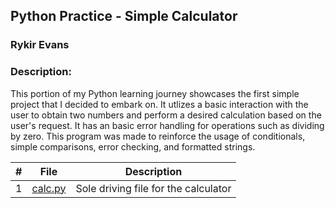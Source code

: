 ## Python Practice - Simple Calculator
### Rykir Evans
### Description:

This portion of my Python learning journey showcases the first simple project that I decided to embark on. It utlizes a basic interaction with the user to obtain two numbers and perform a desired calculation based on the user's request. It has an basic error handling for operations such as dividing by zero. This program was made to reinforce the usage of conditionals, simple comparisons, error checking, and formatted strings.

|   #   | File                                     | Description                                  |
| :---: | ---------------------------------------- | -------------------------------------------- |
|   1   | [calc.py](./calc.py)                     | Sole driving file for the calculator         |
